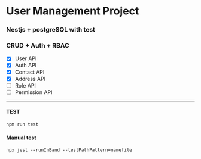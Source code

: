 # User Management Project

### Nestjs + postgreSQL with test

### CRUD + Auth + RBAC

- [x] User API
- [x] Auth API
- [x] Contact API
- [x] Address API
- [ ] Role API
- [ ] Permission API

---

#### TEST

`npm run test`

#### Manual test

`npx jest --runInBand --testPathPattern=namefile`
